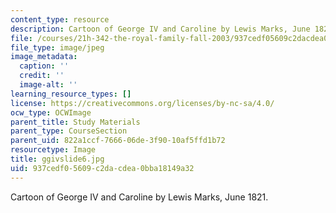 ```yaml
---
content_type: resource
description: Cartoon of George IV and Caroline by Lewis Marks, June 1821.
file: /courses/21h-342-the-royal-family-fall-2003/937cedf05609c2dacdea0bba18149a32_ggivslide6.jpg
file_type: image/jpeg
image_metadata:
  caption: ''
  credit: ''
  image-alt: ''
learning_resource_types: []
license: https://creativecommons.org/licenses/by-nc-sa/4.0/
ocw_type: OCWImage
parent_title: Study Materials
parent_type: CourseSection
parent_uid: 822a1ccf-7666-06de-3f90-10af5ffd1b72
resourcetype: Image
title: ggivslide6.jpg
uid: 937cedf0-5609-c2da-cdea-0bba18149a32
---
```

Cartoon of George IV and Caroline by Lewis Marks, June 1821.